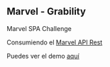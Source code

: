 ## Marvel - Grability

Marvel SPA Challenge

Consumiendo el [Marvel API Rest](https://developer.marvel.com)

Puedes ver el demo [aquí](http://marvel.mx8live.com)
